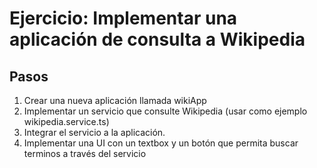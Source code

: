 # Ejercicio: Implementar una aplicación de consulta a Wikipedia

## Pasos
1. Crear una nueva aplicación llamada wikiApp
2. Implementar un servicio que consulte Wikipedia (usar como ejemplo wikipedia.service.ts)
3. Integrar el servicio a la aplicación.
4. Implementar una UI con un textbox y un botón que permita buscar terminos a través del servicio

